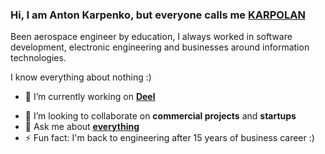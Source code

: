 ### Hi, I am Anton Karpenko, but everyone calls me [KARPOLAN](https://karpolan.com)

Been aerospace engineer by education, I always worked in software development, electronic engineering and businesses around information technologies.

I know everything about nothing :)

- 🔭 I’m currently working on **[Deel](https://www.letsdeel.com/?source=anton)** 
<!-- - 🌱 I’m currently learning how to use **MongoDB** and **PosteSQL** in the mix with help of **[NestJS](https://nestjs.com/)** -->
- 👯 I’m looking to collaborate on **commercial projects** and **startups**
- 💬 Ask me about **[everything](https://www.patreon.com/karpolan)**
- ⚡ Fun fact: I'm back to engineering after 15 years of business career :)
